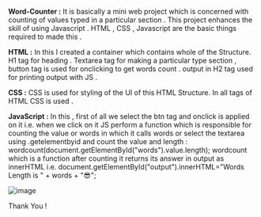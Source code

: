 **Word-Counter :**
It is basically a mini web project which is concerned with counting of values typed in a particular section . 
This project enhances the skill of using Javascript .
HTML , CSS , Javascript are the basic things required to made this .

**HTML :**
In this I created a container which contains whole of the Structure.
H1 tag for heading .
Textarea tag for making a particular type section ,
button tag is used for onclicking to get words count .
output in H2 tag used for printing output with JS .

**CSS :**
CSS is used for styling of the UI of this HTML Structure.
In all tags of HTML CSS is used .

**JavaScript :**
In this , first of all we select the btn tag and onclick is applied on it i.e. when we click on it JS perform a function which is responsible for counting the value or words in which it calls words or select the textarea using .getelementbyid and count the value and length :
 wordcount(document.getElementById("words").value.length);
wordcount which is a function after counting it returns its answer in output as innerHTML i.e. 
document.getElementById("output").innerHTML="Words Length is " + words + "😎";



![image](https://github.com/Abbas7120/Word-Counter/assets/148750291/614f446f-75d3-4743-aba3-2bc29e1ed06c)



Thank You !
